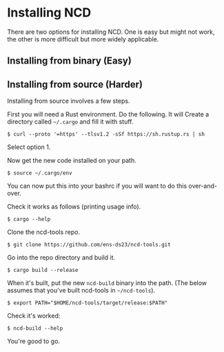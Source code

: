 # Installing NCD

There are two options for installing NCD. One is easy but might not
work, the other is more difficult but more widely applicable.

## Installing from binary (Easy)



## Installing from source (Harder)

Installing from source involves a few steps. 

First you will need a Rust environment. Do the following. It will
Create a directory called `~/.cargo` and fill it with stuff.

`$ curl --proto '=https' --tlsv1.2 -sSf https://sh.rustup.rs | sh`

Select option 1.

Now get the new code installed on your path.

`$ source ~/.cargo/env`

You can now put this into your bashrc if you will want to do this
over-and-over.

Check it works as follows (printing usage info).

`$ cargo --help`

Clone the ncd-tools repo.

`$ git clone https://github.com/ens-ds23/ncd-tools.git`

Go into the repo directory and build it.

`$ cargo build --release`

When it's built, put the new `ncd-build` binary into the path. (The
below assumes that you've built ncd-tools in `~/ncd-tools`).

`$ export PATH="$HOME/ncd-tools/target/release:$PATH"`

Check it's worked:

`$ ncd-build --help`

You're good to go.

